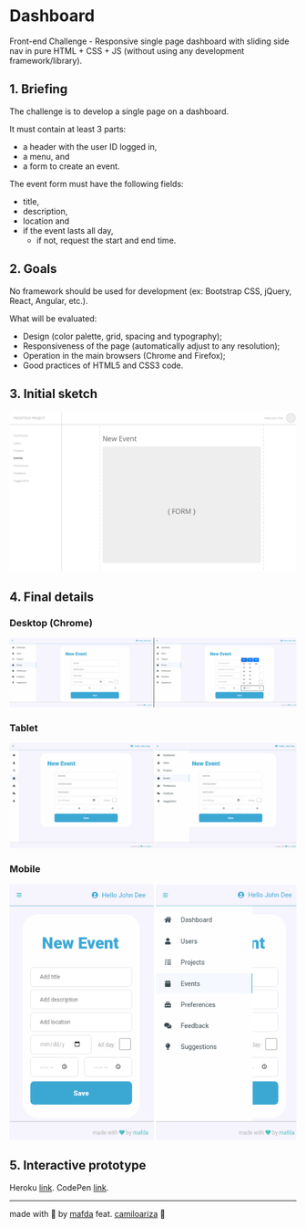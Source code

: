 # Dashboard 

Front-end Challenge - Responsive single page dashboard with sliding side nav in pure HTML + CSS + JS (without using any development framework/library).

## 1. Briefing

The challenge is to develop a single page on a dashboard.

It must contain at least 3 parts: 

* a header with the user ID logged in, 
* a menu, and 
* a form to create an event.

The event form must have the following fields: 

* title, 
* description, 
* location and 
* if the event lasts all day, 
  * if not, request the start and end time.

## 2. Goals

No framework should be used for development (ex: Bootstrap CSS, jQuery, React, Angular, etc.).

What will be evaluated:

- Design (color palette, grid, spacing and typography);
- Responsiveness of the page (automatically adjust to any resolution);
- Operation in the main browsers (Chrome and Firefox);
- Good practices of HTML5 and CSS3 code.

## 3. Initial sketch

![initial sketch](img/initial_sketch.png)

## 4. Final details

### Desktop (Chrome)
  
![desktop dashboard](img/desktop_dashboard.png)

### Tablet
  
![dashboard](img/tablet_dashboard.png)

### Mobile

![dashboard](img/mobile_dashboard.png)

## 5. Interactive prototype

Heroku [link](http://mafda-dashboard-mosyle.herokuapp.com/).
CodePen [link](https://codepen.io/mafda/pen/MWKyjqj).

---

made with 💙 by [mafda](https://mafda.github.io/) feat. [camiloariza](https://camiloarza.github.io/) 🤖 
